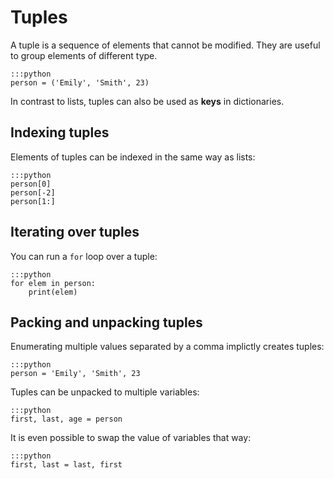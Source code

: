 
# Tuples

A tuple is a sequence of elements that cannot be modified. They are useful to group elements of different type.

    :::python
    person = ('Emily', 'Smith', 23)

In contrast to lists, tuples can also be used as **keys** in dictionaries.


## Indexing tuples

Elements of tuples can be indexed in the same way as lists:

    :::python
    person[0]
    person[-2]
    person[1:]


## Iterating over tuples

You can run a `for` loop over a tuple:

    :::python
    for elem in person:
        print(elem)


## Packing and unpacking tuples

Enumerating multiple values separated by a comma implictly creates tuples:

    :::python
    person = 'Emily', 'Smith', 23


Tuples can be unpacked to multiple variables:

    :::python
    first, last, age = person


It is even possible to swap the value of variables that way:

    :::python
    first, last = last, first

